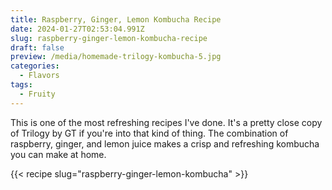 ```yaml
---
title: Raspberry, Ginger, Lemon Kombucha Recipe
date: 2024-01-27T02:53:04.991Z
slug: raspberry-ginger-lemon-kombucha-recipe
draft: false
preview: /media/homemade-trilogy-kombucha-5.jpg
categories:
  - Flavors
tags:
  - Fruity
---
```


This is one of the most refreshing recipes I've done. It's a pretty close copy of Trilogy by GT if you're into that kind of thing. The combination of raspberry, ginger, and lemon juice makes a crisp and refreshing kombucha you can make at home.

{{< recipe slug="raspberry-ginger-lemon-kombucha" >}}
